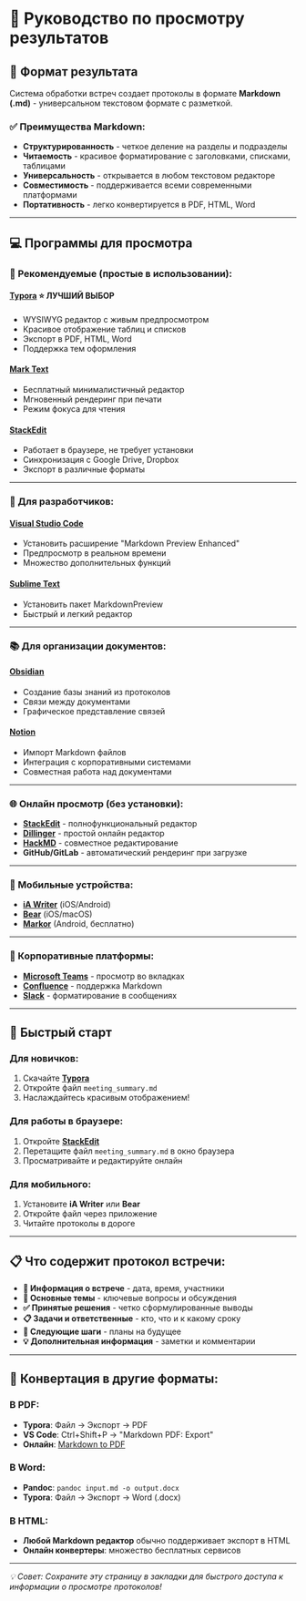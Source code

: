 # 📄 Руководство по просмотру результатов

## 🎯 Формат результата

Система обработки встреч создает протоколы в формате **Markdown (.md)** - универсальном текстовом формате с разметкой.

### ✅ Преимущества Markdown:
- **Структурированность** - четкое деление на разделы и подразделы
- **Читаемость** - красивое форматирование с заголовками, списками, таблицами
- **Универсальность** - открывается в любом текстовом редакторе
- **Совместимость** - поддерживается всеми современными платформами
- **Портативность** - легко конвертируется в PDF, HTML, Word

---

## 💻 Программы для просмотра

### 🌟 Рекомендуемые (простые в использовании):

#### [Typora](https://typora.io/) ⭐ **ЛУЧШИЙ ВЫБОР**
- WYSIWYG редактор с живым предпросмотром
- Красивое отображение таблиц и списков
- Экспорт в PDF, HTML, Word
- Поддержка тем оформления

#### [Mark Text](https://marktext.app/)
- Бесплатный минималистичный редактор
- Мгновенный рендеринг при печати
- Режим фокуса для чтения

#### [StackEdit](https://stackedit.io/)
- Работает в браузере, не требует установки
- Синхронизация с Google Drive, Dropbox
- Экспорт в различные форматы

---

### 🔧 Для разработчиков:

#### [Visual Studio Code](https://code.visualstudio.com/)
- Установить расширение "Markdown Preview Enhanced"
- Предпросмотр в реальном времени
- Множество дополнительных функций

#### [Sublime Text](https://www.sublimetext.com/)
- Установить пакет MarkdownPreview
- Быстрый и легкий редактор

---

### 📚 Для организации документов:

#### [Obsidian](https://obsidian.md/)
- Создание базы знаний из протоколов
- Связи между документами
- Графическое представление связей

#### [Notion](https://notion.so/)
- Импорт Markdown файлов
- Интеграция с корпоративными системами
- Совместная работа над документами

---

### 🌐 Онлайн просмотр (без установки):

- **[StackEdit](https://stackedit.io/)** - полнофункциональный редактор
- **[Dillinger](https://dillinger.io/)** - простой онлайн редактор
- **[HackMD](https://hackmd.io/)** - совместное редактирование
- **GitHub/GitLab** - автоматический рендеринг при загрузке

---

### 📱 Мобильные устройства:

- **[iA Writer](https://ia.net/writer)** (iOS/Android)
- **[Bear](https://bear.app/)** (iOS/macOS)
- **[Markor](https://gsantner.net/project/markor.html)** (Android, бесплатно)

---

### 🏢 Корпоративные платформы:

- **[Microsoft Teams](https://teams.microsoft.com/)** - просмотр во вкладках
- **[Confluence](https://www.atlassian.com/software/confluence)** - поддержка Markdown
- **[Slack](https://slack.com/)** - форматирование в сообщениях

---

## 🚀 Быстрый старт

### Для новичков:
1. Скачайте **[Typora](https://typora.io/)**
2. Откройте файл `meeting_summary.md`
3. Наслаждайтесь красивым отображением!

### Для работы в браузере:
1. Откройте **[StackEdit](https://stackedit.io/)**
2. Перетащите файл `meeting_summary.md` в окно браузера
3. Просматривайте и редактируйте онлайн

### Для мобильного:
1. Установите **iA Writer** или **Bear**
2. Откройте файл через приложение
3. Читайте протоколы в дороге

---

## 📋 Что содержит протокол встречи:

- **📅 Информация о встрече** - дата, время, участники
- **📝 Основные темы** - ключевые вопросы и обсуждения  
- **✅ Принятые решения** - четко сформулированные выводы
- **📋 Задачи и ответственные** - кто, что и к какому сроку
- **🎯 Следующие шаги** - планы на будущее
- **💡 Дополнительная информация** - заметки и комментарии

---

## 🔄 Конвертация в другие форматы:

### В PDF:
- **Typora**: Файл → Экспорт → PDF
- **VS Code**: Ctrl+Shift+P → "Markdown PDF: Export"
- **Онлайн**: [Markdown to PDF](https://md-to-pdf.fly.dev/)

### В Word:
- **Pandoc**: `pandoc input.md -o output.docx`
- **Typora**: Файл → Экспорт → Word (.docx)

### В HTML:
- **Любой Markdown редактор** обычно поддерживает экспорт в HTML
- **Онлайн конвертеры**: множество бесплатных сервисов

---

*💡 Совет: Сохраните эту страницу в закладки для быстрого доступа к информации о просмотре протоколов!*